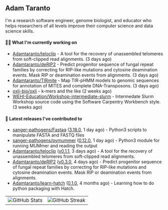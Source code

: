 ## Adam Taranto

I'm a research software engineer, genome biologist, and educator who helps researchers of all levels
improve their computer science and data science skills.

#### 👩‍💻 What I'm currently working on

- [Adamtaranto/teloclip](https://github.com/Adamtaranto/teloclip) -  A tool for the recovery of unassembled telomeres from soft-clipped read alignments. (3 days ago)
- [Adamtaranto/deRIP2](https://github.com/Adamtaranto/deRIP2) - Predict progenitor sequence of fungal repeat families by correcting for RIP-like mutations and cytosine deamination events. Mask RIP or deamination events from alignments. (3 days ago)
- [Adamtaranto/TIRmite](https://github.com/Adamtaranto/TIRmite) - Map TIR-pHMM models to genomic sequences for annotation of MITES and complete DNA-Transposons. (3 days ago)
- [oxli-bio/oxli](https://github.com/oxli-bio/oxli) - k-mers and the like (2 weeks ago)
- [WEHI-Education/Workshop-intermediate-slurm](https://github.com/WEHI-Education/Workshop-intermediate-slurm) - Intermedate Slurm Workshop source code using the Software Carpentry Workbench style. (3 weeks ago)

#### 🔭 Latest releases I've contributed to

- [sanger-pathogens/Fastaq](https://github.com/sanger-pathogens/Fastaq) ([3.18.0](https://github.com/sanger-pathogens/Fastaq/releases/tag/3.18.0), 1 day ago) - Python3 scripts to manipulate FASTA and FASTQ files
- [sanger-pathogens/pymummer](https://github.com/sanger-pathogens/pymummer) ([0.12.0](https://github.com/sanger-pathogens/pymummer/releases/tag/0.12.0), 1 day ago) - Python3 module for running MUMmer and reading the output
- [Adamtaranto/teloclip](https://github.com/Adamtaranto/teloclip) ([v0.1.1](https://github.com/Adamtaranto/teloclip/releases/tag/v0.1.1), 3 days ago) -  A tool for the recovery of unassembled telomeres from soft-clipped read alignments.
- [Adamtaranto/deRIP2](https://github.com/Adamtaranto/deRIP2) ([v0.3.0](https://github.com/Adamtaranto/deRIP2/releases/tag/v0.3.0), 4 days ago) - Predict progenitor sequence of fungal repeat families by correcting for RIP-like mutations and cytosine deamination events. Mask RIP or deamination events from alignments.
- [Adamtaranto/learn-hatch](https://github.com/Adamtaranto/learn-hatch) ([0.1.0](https://github.com/Adamtaranto/learn-hatch/releases/tag/0.1.0), 4 months ago) - Learning how to do python packaging with Hatch.

<table>
  <tr style="border: none">
    <td valign="top" style="border: none">
      <img src="https://github-readme-stats.vercel.app/api?username=adamtaranto&rank_icon=percentile&show_icons=true&theme=transparent" alt="GitHub Stats" />
    </td>
    <td valign="top" style="border: none">
      <img src="https://github-readme-streak-stats.herokuapp.com?user=adamtaranto&mode=weekly&theme=transparent" alt="GitHub Streak" />
    </td>
  </tr>
</table>